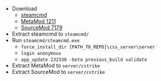 - Download
    - [steamcmd](https://steamcdn-a.akamaihd.net/client/installer/steamcmd.zip)
    - [MetaMod 1211](https://mms.alliedmods.net/mmsdrop/1.12/mmsource-1.12.0-git1211-windows.zip)
    - [SourceMod 7179](https://sm.alliedmods.net/smdrop/1.12/sourcemod-1.12.0-git7179-windows.zip)
- Extract steamcmd to `steamcmd/`
- Run `steamcmd/steamcmd.exe`
    - `force_install_dir [PATH_TO_REPO]\css_server\server`
    - `login anonymous`
    - `app_update 232330 -beta previous_build validate`
- Extract MetaMod to `server/cstrike`
- Extract SourceMod to `server/cstrike`
